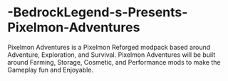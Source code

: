# -BedrockLegend-s-Presents-Pixelmon-Adventures
Pixelmon Adventures is a Pixelmon Reforged modpack based around Adventure, Exploration, and Survival. Pixelmon Adventures will be built around Farming, Storage, Cosmetic, and Performance mods to make the Gameplay fun and Enjoyable.
